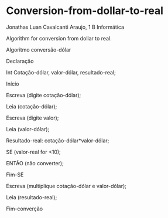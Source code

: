 # Conversion-from-dollar-to-real

Jonathas Luan Cavalcanti Araujo, 1 B Informática

Algorithm for conversion from dollar to real.

Algoritmo conversão-dólar

Declaração

Int Cotação-dólar, valor-dólar, resultado-real;

Início

Escreva (digite cotação-dólar);

Leia (cotação-dólar);

Escreva (digite valor);

Leia (valor-dólar);

Resultado-real: cotação-dólar*valor-dólar;

SE (valor-real for <10);

ENTÃO (não converter);

Fim-SE

Escreva (multiplique cotação-dólar e valor-dólar);

Leia (resultado-real);

Fim-converção
